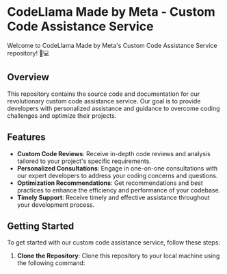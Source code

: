 # CodeLlama Made by Meta - Custom Code Assistance Service

Welcome to CodeLlama Made by Meta's Custom Code Assistance Service repository! 🦙💻

## Overview

This repository contains the source code and documentation for our revolutionary custom code assistance service. Our goal is to provide developers with personalized assistance and guidance to overcome coding challenges and optimize their projects.

## Features

- **Custom Code Reviews**: Receive in-depth code reviews and analysis tailored to your project's specific requirements.
- **Personalized Consultations**: Engage in one-on-one consultations with our expert developers to address your coding concerns and questions.
- **Optimization Recommendations**: Get recommendations and best practices to enhance the efficiency and performance of your codebase.
- **Timely Support**: Receive timely and effective assistance throughout your development process.

## Getting Started

To get started with our custom code assistance service, follow these steps:

1. **Clone the Repository**: Clone this repository to your local machine using the following command:
